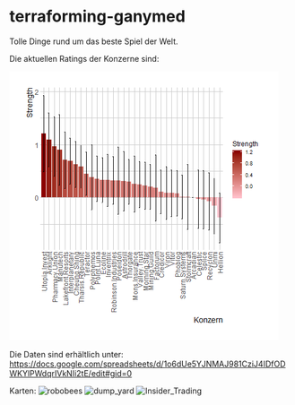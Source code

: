 # terraforming-ganymed

Tolle Dinge rund um das beste Spiel der Welt.


Die aktuellen Ratings der Konzerne sind:



![Aktuelle Konzernratings:](ratings_konzern.png?raw=true "Title")


Die Daten sind erhältlich unter:
https://docs.google.com/spreadsheets/d/1o6dUe5YJNMAJ981CziJ4IDfODWKYlPWdqrIVkNIi2tE/edit#gid=0


Karten:
![robobees](../master/cards/robobees.png?raw=true "Title")
![dump_yard](../master/cards/dump_yard.png?raw=true "Title")
![Insider_Trading](../master/cards/insider_trading.png?raw=true "Title")


